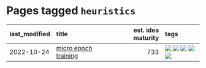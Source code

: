 # Pages tagged `heuristics`

|last_modified|title|est. idea maturity|tags
|:---|:---|---:|:---|
|2022-10-24|[micro epoch training](../micro-epoch.md)|733|[![](https://img.shields.io/badge/tag-augmentation-8fb3d)](../tags/augmentation.md) [![](https://img.shields.io/badge/tag-dataset-4aea2)](../tags/dataset.md) [![](https://img.shields.io/badge/tag-heuristics-8a140)](../tags/heuristics.md) [![](https://img.shields.io/badge/tag-tooling-96f021)](../tags/tooling.md) [![](https://img.shields.io/badge/tag-training-734214)](../tags/training.md)|